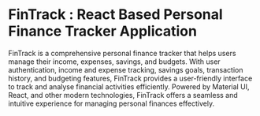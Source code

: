 # FinTrack : React Based Personal Finance Tracker Application

FinTrack is a comprehensive personal finance tracker that helps users manage their income, expenses, savings, and budgets. With user authentication, income and expense tracking, savings goals, transaction history, and budgeting features, FinTrack provides a user-friendly interface to track and analyse financial activities efficiently. Powered by Material UI, React, and other modern technologies, FinTrack offers a seamless and intuitive experience for managing personal finances effectively.

